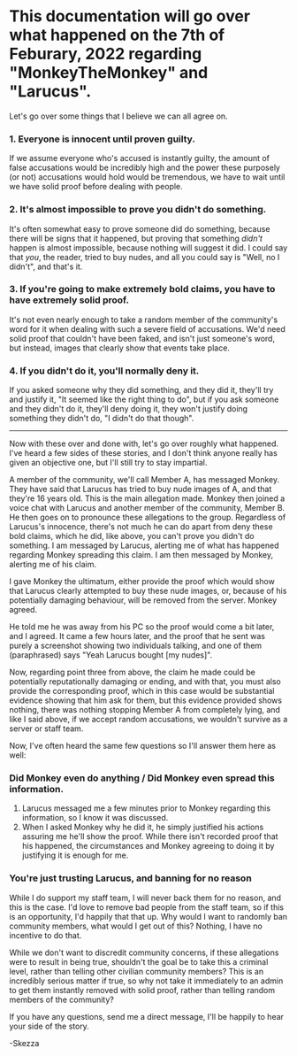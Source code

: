 # This documentation will go over what happened on the 7th of Feburary, 2022 regarding "MonkeyTheMonkey" and "Larucus".

Let's go over some things that I believe we can all agree on.

### 1. Everyone is innocent until proven guilty.
If we assume everyone who's accused is instantly guilty, the amount of false accusations would be incredibly high and the power these purposely (or not) accusations would hold would be tremendous, we have to wait until we have solid proof before dealing with people.

### 2. It's almost impossible to prove you didn't do something.
It's often somewhat easy to prove someone did do something, because there will be signs that it happened, but proving that something *didn't* happen is almost impossible, because nothing will suggest it did. I could say that *you*, the reader, tried to buy nudes, and all you could say is "Well, no I didn't", and that's it.

### 3. If you're going to make extremely bold claims, you have to have extremely solid proof.
It's not even nearly enough to take a random member of the community's word for it when dealing with such a severe field of accusations. We'd need solid proof that couldn't have been faked, and isn't just someone's word, but instead, images that clearly show that events take place.

### 4. If you didn't do it, you'll normally deny it.
If you asked someone why they did something, and they did it, they'll try and justify it, "It seemed like the right thing to do", but if you ask someone and they didn't do it, they'll deny doing it, they won't justify doing something they didn't do, "I didn't do that though".

---

Now with these over and done with, let's go over roughly what happened. I've heard a few sides of these stories, and I don't think anyone really has given an objective one, but I'll still try to stay impartial.

A member of the community, we'll call Member A, has messaged Monkey. They have said that Larucus has tried to buy nude images of A, and that they're 16 years old.
This is the main allegation made.
Monkey then joined a voice chat with Larucus and another member of the community, Member B. He then goes on to pronounce these allegations to the group.
Regardless of Larucus's innocence, there's not much he can do apart from deny these bold claims, which he did, like above, you can't prove you didn't do something.
I am messaged by Larucus, alerting me of what has happened regarding Monkey spreading this claim. I am then messaged by Monkey, alerting me of his claim.

I gave Monkey the ultimatum, either provide the proof which would show that Larucus clearly attempted to buy these nude images, or, because of his potentially damaging behaviour, will be removed from the server. Monkey agreed.

He told me he was away from his PC so the proof would come a bit later, and I agreed. It came a few hours later, and the proof that he sent was purely a screenshot showing two individuals talking, and one of them (paraphrased) says "Yeah Larucus bought [my nudes]".

Now, regarding point three from above, the claim he made could be potentially reputationally damaging or ending, and with that, you must also provide the corresponding proof, which in this case would be substantial evidence showing that him ask for them, but this evidence provided shows nothing, there was nothing stopping Member A from completely lying, and like I said above, if we accept random accusations, we wouldn't survive as a server or staff team.

Now, I've often heard the same few questions so I'll answer them here as well:

### Did Monkey even do anything / Did Monkey even spread this information.
1. Larucus messaged me a few minutes prior to Monkey regarding this information, so I know it was discussed.
2. When I asked Monkey why he did it, he simply justified his actions assuring me he'll show the proof.
While there isn't recorded proof that his happened, the circumstances and Monkey agreeing to doing it by justifying it is enough for me.

### You're just trusting Larucus, and banning for no reason
While I do support my staff team, I will never back them for no reason, and this is the case. I'd love to remove bad people from the staff team, so if this is an opportunity, I'd happily that that up.
Why would I want to randomly ban community members, what would I get out of this? Nothing, I have no incentive to do that.

While we don't want to discredit community concerns, if these allegations were to result in being true, shouldn't the goal be to take this a criminal level, rather than telling other civilian community members? This is an incredibly serious matter if true, so why not take it immediately to an admin to get them instantly removed with solid proof, rather than telling random members of the community?

If you have any questions, send me a direct message, I'll be happily to hear your side of the story.

-Skezza
